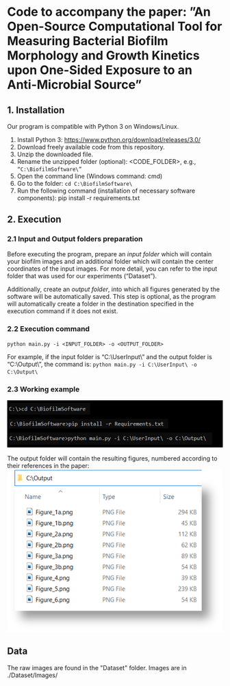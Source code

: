 # Code to accompany the paper: ”An Open-Source Computational Tool for Measuring Bacterial Biofilm Morphology and Growth Kinetics upon One-Sided Exposure to an Anti-Microbial Source” #

## 1. Installation ##
Our program is compatible with Python 3 on Windows/Linux.
1. Install Python 3: https://www.python.org/download/releases/3.0/ 
2. Download freely available code from this repository.
3. Unzip the downloaded file. 
4. Rename the unzipped folder (optional): <CODE_FOLDER>, e.g., `“C:\BiofilmSoftware\”`
5. Open the command line (Windows command: cmd) 
6. Go to the folder: `cd C:\BiofilmSoftware\`
7. Run the following command (installation of necessary software components): pip install -r requirements.txt

## 2. Execution ##
### 2.1 Input and Output folders preparation
Before executing the program, prepare an _input folder_ which will contain 
your biofilm images and an additional folder which will contain the 
center coordinates of the input images. For more detail, you can refer 
to the input folder that was used for our experiments (“Dataset”).

Additionally, create an _output folder_, into which all figures
generated by the software will be automatically saved. 
This step is optional, as the program will automatically 
create a folder in the destination specified in the execution 
command if it does not exist.
### 2.2 Execution command

`python main.py -i <INPUT_FOLDER> -o <OUTPUT_FOLDER>`

For example, if the input folder is “C:\UserInput\” and the output folder is “C:\Output\”, the command is:
`python main.py -i C:\UserInput\ -o C:\Output\`

### 2.3 Working example
![img_15.png](img_15.png)

The output folder will contain the resulting figures, numbered according to their references in the paper:
![img_7.png](img_7.png)


## Data 
The raw images are found in the "Dataset" folder.
Images are in ./Dataset/Images/